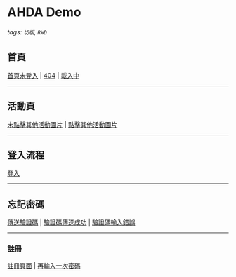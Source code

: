 AHDA Demo
==
###### tags: `切版`, `RWD`

## 首頁

[首頁未登入](https://askiebaby.github.io/AHDA_template/index_not-login_01.html) | [404](https://askiebaby.github.io/AHDA_template/index_not-login_404.html) | [載入中](https://askiebaby.github.io/AHDA_template/index_not-login_loading.html)

---

## 活動頁

[未點擊其他活動圖片](https://askiebaby.github.io/AHDA_template/event.html) | [點擊其他活動圖片](https://askiebaby.github.io/AHDA_template/event_photo-info.html)

---

## 登入流程

[登入](https://askiebaby.github.io/AHDA_template/login.html)

---

## 忘記密碼

[傳送驗證碼](https://askiebaby.github.io/AHDA_template/login_password-1.html) | [驗證碼傳送成功](https://askiebaby.github.io/AHDA_template/login_password-2.html) | [驗證碼輸入錯誤](https://askiebaby.github.io/AHDA_template/login_password-3.html)

---

### 註冊

[註冊頁面](https://askiebaby.github.io/AHDA_template/login_register.html) | [再輸入一次密碼](https://askiebaby.github.io/AHDA_template/login_register-error.html)